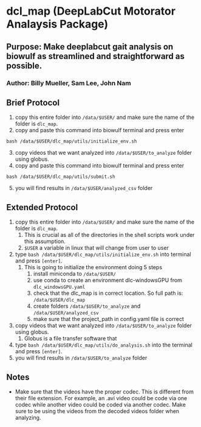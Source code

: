 # dcl_map (DeepLabCut Motorator Analaysis Package)
## Purpose: Make deeplabcut gait analysis on biowulf as streamlined and straightforward as possible. 
### Author: Billy Mueller, Sam Lee, John Nam

## Brief Protocol 
1. copy this entire folder into `/data/$USER/` and make sure the name of the folder is `dlc_map`.
2. copy and paste this command into biowulf terminal and press enter
```
bash /data/$USER/dlc_map/utils/initialize_env.sh
```
3. copy videos that we want analyzed into `/data/$USER/to_analyze` folder using globus.
4. copy and paste this command into biowulf terminal and press enter
```
bash /data/$USER/dlc_map/utils/submit.sh
```
5. you will find results in `/data/$USER/analyzed_csv` folder


## Extended Protocol 
1. copy this entire folder into `/data/$USER/` and make sure the name of the folder is `dlc_map`.
    1. This is crucial as all of the directories in the shell scripts work under this assumption. 
    2. `$USER` a variable in linux that will change from user to user 
2. type `bash /data/$USER/dlc_map/utils/initialize_env.sh` into terminal and press `[enter]`.
    1. This is going to initialize the environment doing 5 steps
        1. install miniconda to `/data/$USER/`
        2. use conda to create an environment dlc-windowsGPU from `dlc_windowsGPU.yaml`
        3. check that the dlc_map is in correct location. So full path is: `/data/$USER/dlc_map`
        4. create folders `/data/$USER/to_analyze` and `/data/$USER/analyzed_csv`
        5. make sure that the project_path in config.yaml file is correct
3. copy videos that we want analyzed into `/data/$USER/to_analyze` folder using globus.
     1.  Globus is a file transfer software that 
4. type `bash /data/$USER/dlc_map/utils/do_analysis.sh` into the terminal and press `[enter]`.
5. you will find results in `/data/$USER/to_analyze` folder

## Notes
- Make sure that the videos have the proper codec. This is different from their file extension. For example, an .avi video could be code via one codec while another video could be coded via another codec. Make sure to be using the videos from the decoded videos folder when analyzing.
